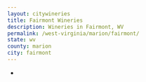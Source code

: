 ```yaml
---
layout: citywineries
title: Fairmont Wineries
description: Wineries in Fairmont, WV
permalink: /west-virginia/marion/fairmont/
state: wv
county: marion
city: fairmont
---
```

-
